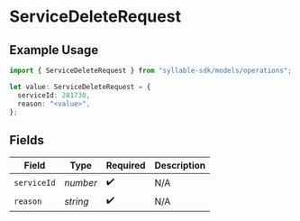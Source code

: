 # ServiceDeleteRequest

## Example Usage

```typescript
import { ServiceDeleteRequest } from "syllable-sdk/models/operations";

let value: ServiceDeleteRequest = {
  serviceId: 281730,
  reason: "<value>",
};
```

## Fields

| Field              | Type               | Required           | Description        |
| ------------------ | ------------------ | ------------------ | ------------------ |
| `serviceId`        | *number*           | :heavy_check_mark: | N/A                |
| `reason`           | *string*           | :heavy_check_mark: | N/A                |